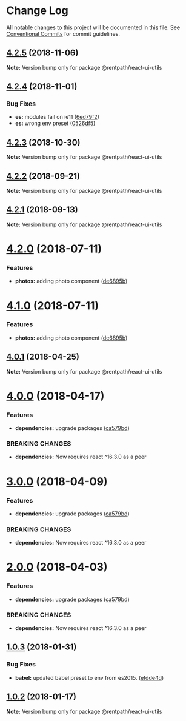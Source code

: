 # Change Log

All notable changes to this project will be documented in this file.
See [Conventional Commits](https://conventionalcommits.org) for commit guidelines.

## [4.2.5](https://github.com/rentpath/react-ui/tree/master/packages/react-ui-utils/compare/@rentpath/react-ui-utils@4.2.4...@rentpath/react-ui-utils@4.2.5) (2018-11-06)

**Note:** Version bump only for package @rentpath/react-ui-utils





<a name="4.2.4"></a>
## [4.2.4](https://github.com/rentpath/react-ui/compare/@rentpath/react-ui-utils@4.2.3...@rentpath/react-ui-utils@4.2.4) (2018-11-01)


### Bug Fixes

* **es:** modules fail on ie11 ([6ed79f2](https://github.com/rentpath/react-ui/commit/6ed79f2))
* **es:** wrong env preset ([0526df5](https://github.com/rentpath/react-ui/commit/0526df5))




<a name="4.2.3"></a>
## [4.2.3](https://github.com/rentpath/react-ui/compare/@rentpath/react-ui-utils@4.2.2...@rentpath/react-ui-utils@4.2.3) (2018-10-30)




**Note:** Version bump only for package @rentpath/react-ui-utils

<a name="4.2.2"></a>
## [4.2.2](https://github.com/rentpath/react-ui/compare/@rentpath/react-ui-utils@4.2.1...@rentpath/react-ui-utils@4.2.2) (2018-09-21)




**Note:** Version bump only for package @rentpath/react-ui-utils

<a name="4.2.1"></a>
## [4.2.1](https://github.com/rentpath/react-ui/compare/@rentpath/react-ui-utils@4.2.0...@rentpath/react-ui-utils@4.2.1) (2018-09-13)




**Note:** Version bump only for package @rentpath/react-ui-utils

<a name="4.2.0"></a>
# [4.2.0](https://github.com/rentpath/react-ui/compare/@rentpath/react-ui-utils@4.0.1...@rentpath/react-ui-utils@4.2.0) (2018-07-11)


### Features

* **photos:** adding photo component ([de6895b](https://github.com/rentpath/react-ui/commit/de6895b))




<a name="4.1.0"></a>
# [4.1.0](https://github.com/rentpath/react-ui/compare/@rentpath/react-ui-utils@4.0.1...@rentpath/react-ui-utils@4.1.0) (2018-07-11)


### Features

* **photos:** adding photo component ([de6895b](https://github.com/rentpath/react-ui/commit/de6895b))




<a name="4.0.1"></a>
## [4.0.1](https://github.com/rentpath/react-ui/compare/@rentpath/react-ui-utils@4.0.0...@rentpath/react-ui-utils@4.0.1) (2018-04-25)




**Note:** Version bump only for package @rentpath/react-ui-utils

<a name="4.0.0"></a>
# [4.0.0](https://github.com/rentpath/react-ui/compare/@rentpath/react-ui-utils@1.0.3...@rentpath/react-ui-utils@4.0.0) (2018-04-17)


### Features

* **dependencies:** upgrade packages ([ca579bd](https://github.com/rentpath/react-ui/commit/ca579bd))


### BREAKING CHANGES

* **dependencies:** Now requires react ^16.3.0 as a peer




<a name="3.0.0"></a>
# [3.0.0](https://github.com/rentpath/react-ui/compare/@rentpath/react-ui-utils@1.0.3...@rentpath/react-ui-utils@3.0.0) (2018-04-09)


### Features

* **dependencies:** upgrade packages ([ca579bd](https://github.com/rentpath/react-ui/commit/ca579bd))


### BREAKING CHANGES

* **dependencies:** Now requires react ^16.3.0 as a peer




<a name="2.0.0"></a>
# [2.0.0](https://github.com/rentpath/react-ui/compare/@rentpath/react-ui-utils@1.0.3...@rentpath/react-ui-utils@2.0.0) (2018-04-03)


### Features

* **dependencies:** upgrade packages ([ca579bd](https://github.com/rentpath/react-ui/commit/ca579bd))


### BREAKING CHANGES

* **dependencies:** Now requires react ^16.3.0 as a peer




<a name="1.0.3"></a>
## [1.0.3](https://github.com/rentpath/react-ui/compare/@rentpath/react-ui-utils@1.0.2...@rentpath/react-ui-utils@1.0.3) (2018-01-31)


### Bug Fixes

* **babel:** updated babel preset to env from es2015. ([efdde4d](https://github.com/rentpath/react-ui/commit/efdde4d))




<a name="1.0.2"></a>
## [1.0.2](https://github.com/rentpath/react-ui/compare/@rentpath/react-ui-utils@1.0.0...@rentpath/react-ui-utils@1.0.2) (2018-01-17)




**Note:** Version bump only for package @rentpath/react-ui-utils
